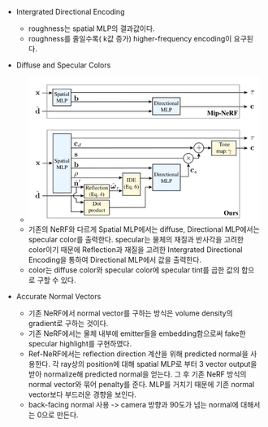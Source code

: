 - Intergrated Directional Encoding
	- roughness는 spatial MLP의 결과값이다. 
	- roughness를 줄일수록( k값 증가) higher-frequency encoding이 요구된다.  

- Diffuse and Specular Colors
	- ![MLP](./image/MLP.PNG )
	- 기존의 NeRF와 다르게 Spatial MLP에서는 diffuse, Directional MLP에서는 specular color를 출력한다. specular는 물체의 재질과 반사각을 고려한 color이기 때문에 Reflection과 재질을 고려한 Intergrated Directional Encoding을 통하여 Directional MLP에서 값을 출력한다. 
	- color는 diffuse color와 specular color에 specular tint를 곱한 값의 합으로 구할 수 있다. 

- Accurate Normal Vectors
	- 기존 NeRF에서 normal vector를 구하는 방식은 volume density의 gradient로 구하는 것이다. 
	- 기존 NeRF에서는 물체 내부에 emitter들을 embedding함으로써 fake한 specular highlight를 구현하였다.
	- Ref-NeRF에서는 reflection direction 계산을 위해 predicted normal을 사용한다. 각 ray상의 position에 대해 spatial MLP로 부터 3 vector output을 받아 normalize해 predicted normal을 얻는다. 그 후 기존 NeRF 방식의 normal vector와 묶어 penalty를 준다. MLP를 거치기 때문에 기존 normal vector보다 부드러운 경향을 보인다. 
	- back-facing normal 사용 -> camera 방향과 90도가 넘는 normal에 대해서는 0으로 만든다. 